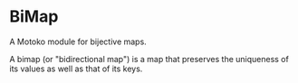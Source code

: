 # BiMap

A Motoko module for bijective maps.

A bimap (or "bidirectional map") is a map that preserves the uniqueness of its values as well as that of its keys.
